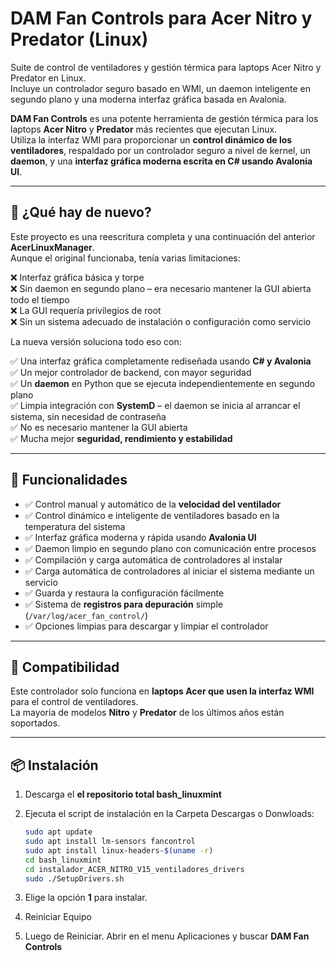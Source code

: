 # DAM Fan Controls para Acer Nitro y Predator (Linux)

Suite de control de ventiladores y gestión térmica para laptops Acer Nitro y Predator en Linux.  
Incluye un controlador seguro basado en WMI, un daemon inteligente en segundo plano y una moderna interfaz gráfica basada en Avalonia.

**DAM Fan Controls** es una potente herramienta de gestión térmica para los laptops **Acer Nitro** y **Predator** más recientes que ejecutan Linux.  
Utiliza la interfaz WMI para proporcionar un **control dinámico de los ventiladores**, respaldado por un controlador seguro a nivel de kernel, un **daemon**, y una **interfaz gráfica moderna escrita en C# usando Avalonia UI**.

---

## 🔄 ¿Qué hay de nuevo?

Este proyecto es una reescritura completa y una continuación del anterior **AcerLinuxManager**.  
Aunque el original funcionaba, tenía varias limitaciones:

❌ Interfaz gráfica básica y torpe  
❌ Sin daemon en segundo plano – era necesario mantener la GUI abierta todo el tiempo  
❌ La GUI requería privilegios de root  
❌ Sin un sistema adecuado de instalación o configuración como servicio  

La nueva versión soluciona todo eso con:

✅ Una interfaz gráfica completamente rediseñada usando **C# y Avalonia**  
✅ Un mejor controlador de backend, con mayor seguridad  
✅ Un **daemon** en Python que se ejecuta independientemente en segundo plano  
✅ Limpia integración con **SystemD** – el daemon se inicia al arrancar el sistema, sin necesidad de contraseña  
✅ No es necesario mantener la GUI abierta  
✅ Mucha mejor **seguridad, rendimiento y estabilidad**

---

## 🧰 Funcionalidades

- ✅ Control manual y automático de la **velocidad del ventilador**
- ✅ Control dinámico e inteligente de ventiladores basado en la temperatura del sistema
- ✅ Interfaz gráfica moderna y rápida usando **Avalonia UI**
- ✅ Daemon limpio en segundo plano con comunicación entre procesos
- ✅ Compilación y carga automática de controladores al instalar
- ✅ Carga automática de controladores al iniciar el sistema mediante un servicio
- ✅ Guarda y restaura la configuración fácilmente
- ✅ Sistema de **registros para depuración** simple (`/var/log/acer_fan_control/`)
- ✅ Opciones limpias para descargar y limpiar el controlador

---

## 🧪 Compatibilidad

Este controlador solo funciona en **laptops Acer que usen la interfaz WMI** para el control de ventiladores.  
La mayoría de modelos **Nitro** y **Predator** de los últimos años están soportados.

---

## 📦 Instalación

1. Descarga el **el repositorio total bash_linuxmint**
2. Ejecuta el script de instalación en la Carpeta Descargas o Donwloads:

   ```bash
   sudo apt update
   sudo apt install lm-sensors fancontrol
   sudo apt install linux-headers-$(uname -r)
   cd bash_linuxmint
   cd instalador_ACER_NITRO_V15_ventiladores_drivers
   sudo ./SetupDrivers.sh
3. Elige la opción **1** para instalar.
4. Reiniciar Equipo
5. Luego de Reiniciar. Abrir en el menu Aplicaciones y buscar **DAM Fan Controls**
